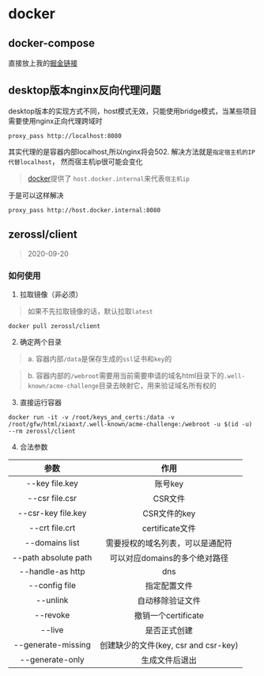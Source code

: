 # docker
## docker-compose
直接放上我的[掘金链接](https://juejin.im/post/5e0abc565188253ab849c852)
## desktop版本nginx反向代理问题
desktop版本的实现方式不同，host模式无效，只能使用bridge模式，当某些项目需要使用nginx正向代理跨域时
```shell
proxy_pass http://localhost:8080
```
其实代理的是容器内部localhost,所以nginx将会502.
解决方法就是`指定宿主机的IP代替localhost`， 然而宿主机ip很可能会变化
> [docker](https://docs.docker.com/docker-for-mac/networking/)提供了 `host.docker.internal`来代表`宿主机ip`

于是可以这样解决
```shell
proxy_pass http://host.docker.internal:8080
```

## zerossl/client
> 2020-09-20
### 如何使用
1. 拉取镜像（非必须）
> 如果不先拉取镜像的话，默认拉取`latest`
```shell
docker pull zerossl/client
```
2. 确定两个目录
> a. 容器内部`/data`是保存生成的`ssl`证书和`key`的

> b. 容器内部的`/webroot`需要用当前需要申请的域名html目录下的`.well-known/acme-challenge`目录去映射它，用来验证域名所有权的

3. 直接运行容器
```shell
docker run -it -v /root/keys_and_certs:/data -v /root/gfw/html/xiaoxt/.well-known/acme-challenge:/webroot -u $(id -u) --rm zerossl/client
```

4. 合法参数

|参数|作用|
|:----:|:----:|
| --key file.key|账号key|
| --csr file.csr|CSR文件|
| --csr-key file.key|CSR文件的key|
| --crt file.crt|certificate文件|
| --domains list|需要授权的域名列表，可以是通配符|
| --path absolute path|可以对应domains的多个绝对路径|
| --handle-as http|dns|tls|验证方式，默认http|
| --config file|指定配置文件|
| --unlink|自动移除验证文件|
| --revoke|撤销一个certificate|
| --live|是否正式创建|
| --generate-missing|创建缺少的文件(key, csr and csr-key)|
| --generate-only|生成文件后退出|